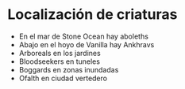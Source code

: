 # Localización de criaturas

- En el mar de Stone Ocean hay aboleths
- Abajo en el hoyo de Vanilla hay Ankhravs
- Arboreals en los jardines
- Bloodseekers en tuneles
- Boggards en zonas inundadas
- Ofalth en ciudad vertedero

